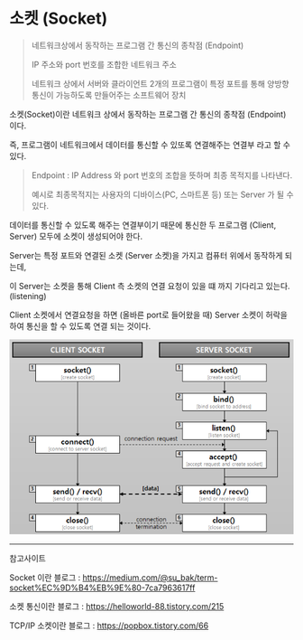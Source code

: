 # 소켓 (Socket)

> 네트워크상에서 동작하는 프로그램 간 통신의 종착점 (Endpoint)
>
> IP 주소와 port 번호를 조합한 네트워크 주소
>
> 네트워크 상에서 서버와 클라이언트 2개의 프로그램이 특정 포트를 통해 양방향 통신이 가능하도록 만들어주는 소프트웨어 장치



소켓(Socket)이란 네트워크 상에서 동작하는 프로그램 간 통신의 종착점 (Endpoint) 이다.

즉, 프로그램이 네트워크에서 데이터를 통신할 수 있또록 연결해주는 연결부 라고 할 수 있다.



> Endpoint : IP Address 와 port 번호의 조합을 뜻하며 최종 목적지를 나타낸다.
>
> 예시로 최종목적지는 사용자의 디바이스(PC, 스마트폰 등) 또는 Server 가 될 수 있다.



데이터를 통신할 수 있도록 해주는 연결부이기 때문에 통신한 두 프로그램 (Client, Server) 모두에 소켓이 생성되어야 한다.



Server는 특정 포트와 연결된 소켓 (Server 소켓)을 가지고 컴퓨터 위에서 동작하게 되는데,

이 Server는 소켓을 통해 Client 측 소켓의 연결 요청이 있을 떄 까지 기다리고 있는다. (listening)



Client 소켓에서 연결요청을 하면 (올바른 port로 들어왔을 때) Server 소켓이 허락을 하여 통신을 할 수 있도록 연결 되는 것이다.



![image-20220125165929436](md-images/image-20220125165929436.png)





---

참고사이트



Socket 이란 블로그 : https://medium.com/@su_bak/term-socket%EC%9D%B4%EB%9E%80-7ca7963617ff

소켓 통신이란 블로그 : https://helloworld-88.tistory.com/215

TCP/IP 소켓이란 블로그 : https://popbox.tistory.com/66

